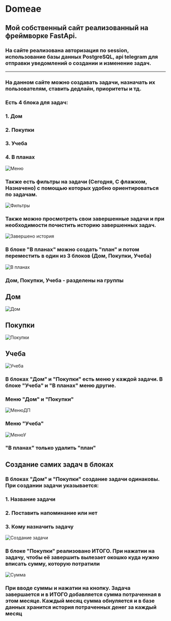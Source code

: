 # Domeae

## Мой собственный сайт реализованный на фреймворке **FastApi**.

### На сайте реализована авторизация по **session**, использование базы данных **PostgreSQL**, **api telegram** для отправки уведомлений о создании и изменение задач.
---

### На данном сайте можно создавать задачи, назначать их пользователям, ставить дедлайн, приоритеты и тд. 

### Есть 4 блока для задач:
### 1. Дом
### 2. Покупки
### 3. Учеба
### 4. В планах

![Меню]()

### Также есть фильтры на задачи (Сегодня, С флажком, Назначено) с помощью которых удобно ориентироваться по задачам. 

![Фильтры]()

### Также можно просмотреть свои завершенные задачи и при необходимости почистить историю завершенных задач. 

![Завершено история]()

### В блоке "В планах" можно создать "план" и потом переместить в один из 3 блоков (Дом, Покупки, Учеба)

![В планах]()

### Дом, Покупки, Учеба - разделены на группы

## Дом
![Дом]()

## Покупки
![Покупки]()

## Учеба
![Учеба]()

### В блоках "Дом" и "Покупки" есть меню у каждой задачи. В блоке "Учеба" и "В планах" меню другие.

### Меню "Дом" и "Покупки"

![МенюДП]()

### Меню "Учеба"

![МенюУ]()

### "В планах" только удалить "план"

## Создание самих задач в **блоках**
### В блоках "Дом" и "Покупки" создание задачи одинаковы. При создании задачи указывается:
### 1. Название задачи
### 2. Поставить напоминание или нет
### 3. Кому назначить задачу

![Создание задачи]()

### В блоке "Покупки" реализовано ИТОГО. При нажатии на задачу, чтобы её завершить вылезает окошко куда нужно вписать сумму, которую потратили

![Сумма]()

### При вводе суммы и нажатии на кнопку. Задача завершается и в ИТОГО добавляется сумма потраченная в этом месяце. Каждый месяц сумма обнуляется и в базе данных хранится история потраченных денег за каждый месяц